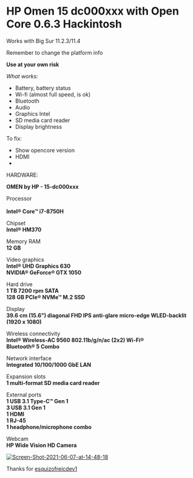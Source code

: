 # HP Omen 15 dc000xxx with Open Core 0.6.3 Hackintosh
Works with Big Sur 11.2.3/11.4


Remember to change the platform info

<b>Use at your own risk</b>




<i>What works:</i>

* Battery, battery status
* Wi-fi (almost full speed, is ok)
* Bluetooth
* Audio
* Graphics Intel
* SD media card reader
* Display brightness

To fix:
* Show opencore version
* HDMI
* 





HARDWARE:
	
<b>OMEN by HP - 15-dc000xxx</b> 

Processor</br>	
<b>Intel® Core™ i7-8750H</b>

Chipset</br>
<b>Intel® HM370</b>

Memory RAM</br>
<b>12 GB</b>

Video graphics</br>
<b>Intel® UHD Graphics 630</b></br>
<b>NVIDIA® GeForce® GTX 1050</b>

Hard drive</br>
<b>1 TB 7200 rpm SATA</b></br>
<b>128 GB PCIe® NVMe™ M.2 SSD</b>

Display</br>
<b>39.6 cm (15.6") diagonal FHD IPS anti-glare micro-edge WLED-backlit (1920 x 1080)</b>

Wireless connectivity</br>
<b>Intel® Wireless-AC 9560 802.11b/g/n/ac (2x2) Wi-Fi® </b></br>
<b>Bluetooth® 5 Combo</b>

Network interface</br>
<b>Integrated 10/100/1000 GbE LAN</b>

Expansion slots</br>
<b>1 multi-format SD media card reader</b>

External ports</br>
<b>1 USB 3.1 Type-C™ Gen 1</br>
3 USB 3.1 Gen 1</br>
1 HDMI</br> 1 RJ-45</br> 1 headphone/microphone combo</b>
</br>
	
Webcam</br>
<b>HP Wide Vision HD Camera </b>














<a href="https://ibb.co/W5pm1Jg"><img src="https://i.ibb.co/9g3Qj5s/Screen-Shot-2021-06-07-at-14-48-18.png" alt="Screen-Shot-2021-06-07-at-14-48-18" border="0"></a>



Thanks for <a href="https://github.com/esquizofreicdev1">esquizofreicdev1</a>

